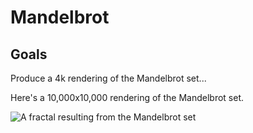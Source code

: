 # Mandelbrot

## Goals

Produce a 4k rendering of the Mandelbrot set...

Here's a 10,000x10,000 rendering of the Mandelbrot set.

![A fractal resulting from the Mandelbrot set](./mandelbrot_hd.png)

